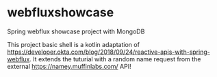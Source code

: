 # webfluxshowcase

Spring webflux showcase project with MongoDB

This project basic shell is a kotlin adaptation of https://developer.okta.com/blog/2018/09/24/reactive-apis-with-spring-webflux. It extends the tuturial with a random name request from the external https://namey.muffinlabs.com/ API!
